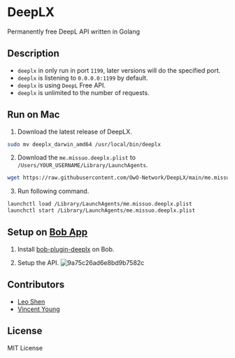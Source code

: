 <!--
 * @Author: Vincent Young
 * @Date: 2022-10-18 07:32:29
 * @LastEditors: Vincent Young
 * @LastEditTime: 2022-10-20 02:22:15
 * @FilePath: /DeepLX/README.md
 * @Telegram: https://t.me/missuo
 * 
 * Copyright © 2022 by Vincent, All Rights Reserved. 
-->
# DeepLX
Permanently free DeepL API written in Golang

## Description
- `deeplx` in only run in port `1199`, later versions will do the specified port.
- `deeplx` is listening to `0.0.0.0:1199` by default.
- `deeplx` is using `DeepL` Free API.
- `deeplx` is unlimited to the number of requests.

## Run on Mac
1. Download  the latest release of DeepLX.
```bash
sudo mv deeplx_darwin_amd64 /usr/local/bin/deeplx
```

2. Download the `me.missuo.deeplx.plist` to `/Users/YOUR_USERNAME/Library/LaunchAgents`.
```bash
wget https://raw.githubusercontent.com/OwO-Network/DeepLX/main/me.missuo.deeplx.plist -O /Users/YOUR_USERNAME/Library/LaunchAgents/me.missuo.deeplx.plist
```
3. Run following command.
```bash
launchctl load /Library/LaunchAgents/me.missuo.deeplx.plist
launchctl start /Library/LaunchAgents/me.missuo.deeplx.plist
```

## Setup on [Bob App](https://bobtranslate.com/)
1. Install [bob-plugin-deeplx](https://github.com/clubxdev/bob-plugin-deeplx) on Bob.

2. Setup the API.
![9a75c26ad6e8bd9b7582c](https://telegraph.eowo.us/file/9a75c26ad6e8bd9b7582c.png)

## Contributors
- [Leo Shen](https://github.com/sjlleo)
- [Vincent Young](https://github.com/missuo)

## License
MIT License

